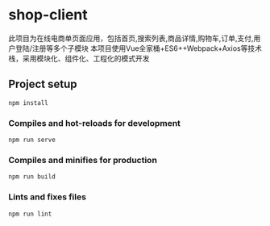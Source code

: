 # shop-client
此项目为在线电商单页面应用，包括首页,搜索列表,商品详情,购物车,订单,支付,用户登陆/注册等多个子模块
本项目使用Vue全家桶+ES6++Webpack+Axios等技术栈，采用模块化、组件化、工程化的模式开发
## Project setup
```
npm install
```

### Compiles and hot-reloads for development
```
npm run serve
```

### Compiles and minifies for production
```
npm run build
```

### Lints and fixes files
```
npm run lint
```


